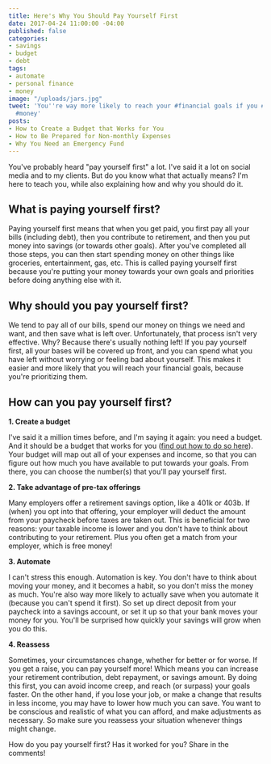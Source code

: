```yaml
---
title: Here's Why You Should Pay Yourself First
date: 2017-04-24 11:00:00 -04:00
published: false
categories:
- savings
- budget
- debt
tags:
- automate
- personal finance
- money
image: "/uploads/jars.jpg"
tweet: 'You''re way more likely to reach your #financial goals if you #payyourselffirst!
  #money'
posts:
- How to Create a Budget that Works for You
- How to Be Prepared for Non-monthly Expenses
- Why You Need an Emergency Fund
---
```


You've probably heard "pay yourself first" a lot. I've said it a lot on social media and to my clients. But do you know what that actually means? I'm here to teach you, while also explaining how and why you should do it.

## What is paying yourself first?

Paying yourself first means that when you get paid, you first pay all your bills (including debt), then you contribute to retirement, and then you put money into savings (or towards other goals). After you've completed all those steps, you can then start spending money on other things like groceries, entertainment, gas, etc. This is called paying yourself first because you're putting your money towards your own goals and priorities before doing anything else with it.

## Why should you pay yourself first?

We tend to pay all of our bills, spend our money on things we need and want, and then save what is left over. Unfortunately, that process isn't very effective. Why? Because there's usually nothing left! If you pay yourself first, all your bases will be covered up front, and you can spend what you have left without worrying or feeling bad about yourself. This makes it easier and more likely that you will reach your financial goals, because you're prioritizing them.

## How can you pay yourself first?

**1. Create a budget**

I've said it a million times before, and I'm saying it again: you need a budget. And it should be a budget that works for you ([find out how to do so here](https://www.maggiegermano.com/blog/how-to-create-a-budget-that-works-for-you/)). Your budget will map out all of your expenses and income, so that you can figure out how much you have available to put towards your goals. From there, you can choose the number(s) that you'll pay yourself first.

**2. Take advantage of pre-tax offerings**

Many employers offer a retirement savings option, like a 401k or 403b. If (when) you opt into that offering, your employer will deduct the amount from your paycheck before taxes are taken out. This is beneficial for two reasons: your taxable income is lower and you don't have to think about contributing to your retirement. Plus you often get a match from your employer, which is free money!

**3. Automate**

I can't stress this enough. Automation is key. You don't have to think about moving your money, and it becomes a habit, so you don't miss the money as much. You're also way more likely to actually save when you automate it (because you can't spend it first). So set up direct deposit from your paycheck into a savings account, or set it up so that your bank moves your money for you. You'll be surprised how quickly your savings will grow when you do this.

**4. Reassess**

Sometimes, your circumstances change, whether for better or for worse. If you get a raise, you can pay yourself more! Which means you can increase your retirement contribution, debt repayment, or savings amount. By doing this first, you can avoid income creep, and reach (or surpass) your goals faster. On the other hand, if you lose your job, or make a change that results in less income, you may have to lower how much you can save. You want to be conscious and realistic of what you can afford, and make adjustments as necessary. So make sure you reassess your situation whenever things might change.

How do you pay yourself first? Has it worked for you? Share in the comments!